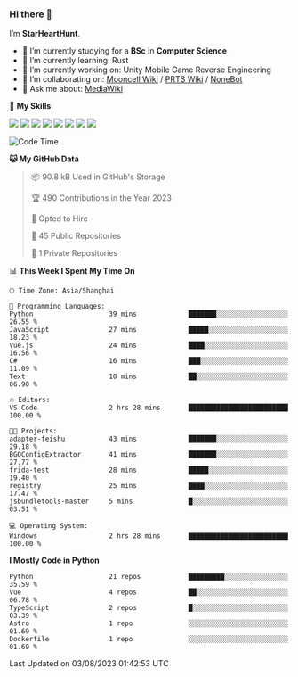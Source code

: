 ### Hi there 👋

I’m **StarHeartHunt**.

- 🏫 I’m currently studying for a **BSc** in **Computer Science**
- 🌱 I’m currently learning: Rust
- 🔭 I’m currently working on: Unity Mobile Game Reverse Engineering
- 👯 I’m collaborating on: [Mooncell Wiki](https://fgo.wiki/) / [PRTS Wiki](http://prts.wiki/) / [NoneBot](https://github.com/nonebot)
- 💬 Ask me about: [MediaWiki](https://www.mediawiki.org)

🌟 **My Skills**

![](https://img.shields.io/badge/-Python-3e74a2?style=flat-square&logo=Python&logoColor=fff)
![](https://img.shields.io/badge/-Node.js-339933?style=flat-square&logo=node.js&logoColor=fff)
![](https://img.shields.io/badge/-Vue-4fc08d?style=flat-square&logo=vue.js&logoColor=fff)
![](https://img.shields.io/badge/-React-2d98ce?style=flat-square&logo=React&logoColor=fff)
![](https://img.shields.io/badge/-TypeScript-3178C6?style=flat-square&logo=TypeScript&logoColor=fff)
![](https://img.shields.io/badge/-Docker-2496ED?style=flat-square&logo=Docker&logoColor=fff)
![](https://img.shields.io/badge/-Linux-000000?style=flat-square&logo=Linux&logoColor=fff)
![](https://img.shields.io/badge/-Dotnet-512bd4?style=flat-square&logo=.net&logoColor=fff)

<!--START_SECTION:waka-->
![Code Time](http://img.shields.io/badge/Code%20Time-542%20hrs%2014%20mins-blue)

**🐱 My GitHub Data** 

> 📦 90.8 kB Used in GitHub's Storage 
 > 
> 🏆 490 Contributions in the Year 2023
 > 
> 💼 Opted to Hire
 > 
> 📜 45 Public Repositories 
 > 
> 🔑 1 Private Repositories 
 > 
📊 **This Week I Spent My Time On** 

```text
🕑︎ Time Zone: Asia/Shanghai

💬 Programming Languages: 
Python                   39 mins             ███████░░░░░░░░░░░░░░░░░░   26.55 % 
JavaScript               27 mins             █████░░░░░░░░░░░░░░░░░░░░   18.23 % 
Vue.js                   24 mins             ████░░░░░░░░░░░░░░░░░░░░░   16.56 % 
C#                       16 mins             ███░░░░░░░░░░░░░░░░░░░░░░   11.09 % 
Text                     10 mins             ██░░░░░░░░░░░░░░░░░░░░░░░   06.90 % 

🔥 Editors: 
VS Code                  2 hrs 28 mins       █████████████████████████   100.00 % 

🐱‍💻 Projects: 
adapter-feishu           43 mins             ███████░░░░░░░░░░░░░░░░░░   29.18 % 
BGOConfigExtractor       41 mins             ███████░░░░░░░░░░░░░░░░░░   27.77 % 
frida-test               28 mins             █████░░░░░░░░░░░░░░░░░░░░   19.40 % 
registry                 25 mins             ████░░░░░░░░░░░░░░░░░░░░░   17.47 % 
jsbundletools-master     5 mins              █░░░░░░░░░░░░░░░░░░░░░░░░   03.51 % 

💻 Operating System: 
Windows                  2 hrs 28 mins       █████████████████████████   100.00 % 
```

**I Mostly Code in Python** 

```text
Python                   21 repos            █████████░░░░░░░░░░░░░░░░   35.59 % 
Vue                      4 repos             ██░░░░░░░░░░░░░░░░░░░░░░░   06.78 % 
TypeScript               2 repos             █░░░░░░░░░░░░░░░░░░░░░░░░   03.39 % 
Astro                    1 repo              ░░░░░░░░░░░░░░░░░░░░░░░░░   01.69 % 
Dockerfile               1 repo              ░░░░░░░░░░░░░░░░░░░░░░░░░   01.69 % 
```




 Last Updated on 03/08/2023 01:42:53 UTC
<!--END_SECTION:waka-->

